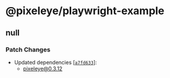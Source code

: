 # @pixeleye/playwright-example

## null

### Patch Changes

- Updated dependencies [[`a7fd633`](https://github.com/pixeleye-io/pixeleye/commit/a7fd63334f580f183afc4cee95b8ac434b834f9b)]:
  - pixeleye@0.3.12
